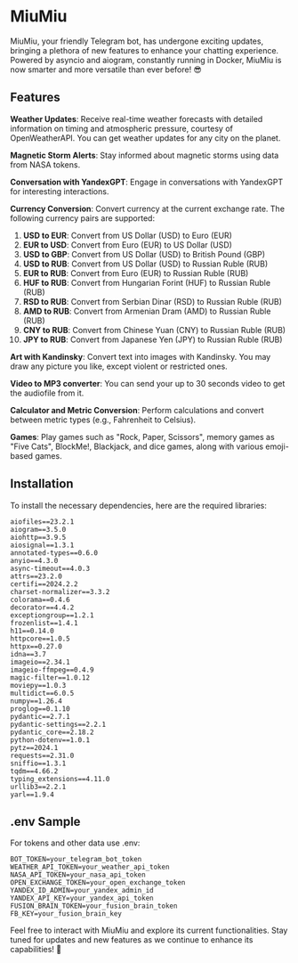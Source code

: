 # MiuMiu

MiuMiu, your friendly Telegram bot, has undergone exciting updates, bringing a plethora of new features to enhance your
chatting experience. Powered by asyncio and aiogram, constantly running in Docker, MiuMiu is now smarter and more 
versatile than ever before! 😎

## Features

**Weather Updates**: Receive real-time weather forecasts with detailed information on timing and atmospheric pressure, 
courtesy of OpenWeatherAPI. You can get weather updates for any city on the planet.

**Magnetic Storm Alerts**: Stay informed about magnetic storms using data from NASA tokens.

**Conversation with YandexGPT**: Engage in conversations with YandexGPT for interesting interactions.

**Currency Conversion**: Convert currency at the current exchange rate. The following currency pairs are supported:

1. **USD to EUR**: Convert from US Dollar (USD) to Euro (EUR)
2. **EUR to USD**: Convert from Euro (EUR) to US Dollar (USD)
3. **USD to GBP**: Convert from US Dollar (USD) to British Pound (GBP)
4. **USD to RUB**: Convert from US Dollar (USD) to Russian Ruble (RUB)
5. **EUR to RUB**: Convert from Euro (EUR) to Russian Ruble (RUB)
6. **HUF to RUB**: Convert from Hungarian Forint (HUF) to Russian Ruble (RUB)
7. **RSD to RUB**: Convert from Serbian Dinar (RSD) to Russian Ruble (RUB)
8. **AMD to RUB**: Convert from Armenian Dram (AMD) to Russian Ruble (RUB)
9. **CNY to RUB**: Convert from Chinese Yuan (CNY) to Russian Ruble (RUB)
10. **JPY to RUB**: Convert from Japanese Yen (JPY) to Russian Ruble (RUB)

**Art with Kandinsky**: Convert text into images with Kandinsky. You may draw any picture you like, 
except violent or restricted ones.

**Video to MP3 converter**: You can send your up to 30 seconds video to get the audiofile from it.

**Calculator and Metric Conversion**: Perform calculations and convert between metric types 
(e.g., Fahrenheit to Celsius).

**Games**: Play games such as "Rock, Paper, Scissors", memory games as "Five Cats", BlockMe!, Blackjack, and dice games, 
along with various emoji-based games.

## Installation

To install the necessary dependencies, here are the required libraries:

```plaintext
aiofiles==23.2.1
aiogram==3.5.0
aiohttp==3.9.5
aiosignal==1.3.1
annotated-types==0.6.0
anyio==4.3.0
async-timeout==4.0.3
attrs==23.2.0
certifi==2024.2.2
charset-normalizer==3.3.2
colorama==0.4.6
decorator==4.4.2
exceptiongroup==1.2.1
frozenlist==1.4.1
h11==0.14.0
httpcore==1.0.5
httpx==0.27.0
idna==3.7
imageio==2.34.1
imageio-ffmpeg==0.4.9
magic-filter==1.0.12
moviepy==1.0.3
multidict==6.0.5
numpy==1.26.4
proglog==0.1.10
pydantic==2.7.1
pydantic-settings==2.2.1
pydantic_core==2.18.2
python-dotenv==1.0.1
pytz==2024.1
requests==2.31.0
sniffio==1.3.1
tqdm==4.66.2
typing_extensions==4.11.0
urllib3==2.2.1
yarl==1.9.4
```
## .env Sample
For tokens and other data use .env:

```commandline
BOT_TOKEN=your_telegram_bot_token
WEATHER_API_TOKEN=your_weather_api_token
NASA_API_TOKEN=your_nasa_api_token
OPEN_EXCHANGE_TOKEN=your_open_exchange_token
YANDEX_ID_ADMIN=your_yandex_admin_id
YANDEX_API_KEY=your_yandex_api_token
FUSION_BRAIN_TOKEN=your_fusion_brain_token
FB_KEY=your_fusion_brain_key
```


Feel free to interact with MiuMiu and explore its current functionalities.
Stay tuned for updates and new features as we continue to enhance its capabilities! 🚀